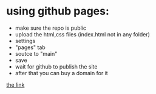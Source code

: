 # using github pages:
* make sure the repo is public
* upload the html,css files (index.html not in any folder)
* settings
* "pages" tab
* soutce to "main"
* save
* wait for github to publish the site
* after that you can buy a domain for it

[the link](https://youtu.be/p1QU3kLFPdg?si=DvzfZDYHBBaC8Ra9)
